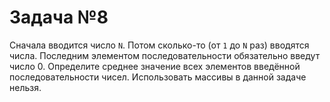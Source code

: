 
# Задача №8
Сначала вводится число `N`.
Потом сколько-то (от `1` до `N` раз) вводятся числа. Последним элементом последовательности обязательно введут число 0. 
Определите среднее значение всех элементов введённой последовательности чисел.
Использовать массивы в данной задаче нельзя.
